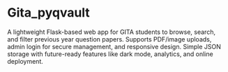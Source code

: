 # Gita_pyqvault
A lightweight Flask-based web app for GITA students to browse, search, and filter previous year question papers. Supports PDF/image uploads, admin login for secure management, and responsive design. Simple JSON storage with future-ready features like dark mode, analytics, and online deployment.

